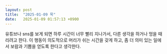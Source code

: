 ```yaml
---
layout: post
title:  "2025-01-09 목"
date:   2025-01-09 01:57:13 +0900
---
```


유튜브나 sns를 보게 되면 하루 시간이 너무 빨리 지나가서, 다른 생각을 하거나 멍을 때리려고 한다.
이 행동이 의도적으로 머리가 쉬는 시간을 갖게 하고, 좀 더 의미 있는 일에서 보람과 기쁨을 얻도록 한다고 생각한다.